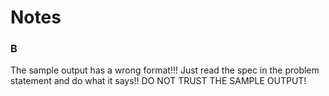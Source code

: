 # Notes

### B

The sample output has a wrong format!!! Just read the spec in the problem statement and do what it says!! DO NOT TRUST THE SAMPLE OUTPUT!
